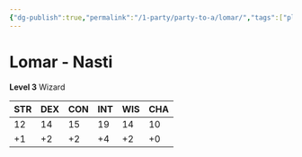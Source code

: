 ```yaml
---
{"dg-publish":true,"permalink":"/1-party/party-to-a/lomar/","tags":["player"]}
---
```



# Lomar - Nasti

**Level 3** Wizard

| STR | DEX | CON | INT | WIS | CHA |
| --- | --- | --- | --- | --- | --- |
| 12  | 14  | 15  | 19  | 14  | 10  |
| +1  | +2  | +2  | +4  | +2  | +0  |